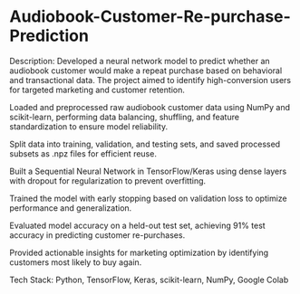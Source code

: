 # Audiobook-Customer-Re-purchase-Prediction

Description: Developed a neural network model to predict whether an audiobook customer would make a repeat purchase based on behavioral and transactional data. The project aimed to identify high-conversion users for targeted marketing and customer retention.

Loaded and preprocessed raw audiobook customer data using NumPy and scikit-learn, performing data balancing, shuffling, and feature standardization to ensure model reliability.

Split data into training, validation, and testing sets, and saved processed subsets as .npz files for efficient reuse.

Built a Sequential Neural Network in TensorFlow/Keras using dense layers with dropout for regularization to prevent overfitting.

Trained the model with early stopping based on validation loss to optimize performance and generalization.

Evaluated model accuracy on a held-out test set, achieving 91% test accuracy in predicting customer re-purchases.

Provided actionable insights for marketing optimization by identifying customers most likely to buy again.

Tech Stack: Python, TensorFlow, Keras, scikit-learn, NumPy, Google Colab
